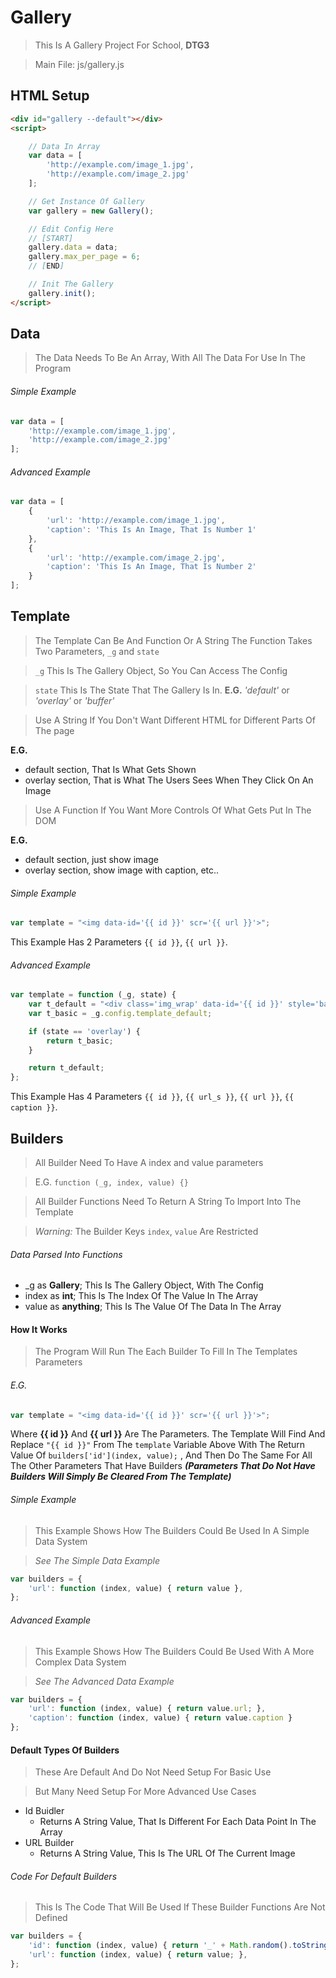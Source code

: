 # Gallery
> This Is A Gallery Project For School, **DTG3**

> Main File: js/gallery.js

## HTML Setup
```html
<div id="gallery --default"></div>
<script>

    // Data In Array
    var data = [
        'http://example.com/image_1.jpg',
        'http://example.com/image_2.jpg'
    ];

    // Get Instance Of Gallery
    var gallery = new Gallery();

    // Edit Config Here
    // [START]
    gallery.data = data;
    gallery.max_per_page = 6;
    // [END]

    // Init The Gallery
    gallery.init();
</script>
```

## Data
> The Data Needs To Be An Array, With All The Data For Use In The Program

###### Simple Example
```javascript
var data = [
    'http://example.com/image_1.jpg',
    'http://example.com/image_2.jpg'
];
```

###### Advanced Example
```javascript
var data = [
    {
        'url': 'http://example.com/image_1.jpg',
        'caption': 'This Is An Image, That Is Number 1'
    },
    {
        'url': 'http://example.com/image_2.jpg',
        'caption': 'This Is An Image, That Is Number 2'
    }
];
```

## Template
> The Template Can Be And Function Or A String
> The Function Takes Two Parameters, `_g` and `state`

> `_g` This Is The Gallery Object, So You Can Access The Config

> `state` This Is The State That The Gallery Is In. **E.G.** *'default'* or *'overlay'* or *'buffer'*

> Use A String If You Don't Want Different HTML for Different Parts Of The page

**E.G.**
 * default section, That Is What Gets Shown
 * overlay section, That is What The Users Sees When They Click On An Image

> Use A Function If You Want More Controls Of What Gets Put In The DOM

**E.G.**
 * default section, just show image
 * overlay section, show image with caption, etc..

###### Simple Example
```javascript
var template = "<img data-id='{{ id }}' scr='{{ url }}'>";
```

This Example Has 2 Parameters `{{ id }}`, `{{ url }}`.

###### Advanced Example
```javascript
var template = function (_g, state) {
    var t_default = "<div class='img_wrap' data-id='{{ id }}' style='background-image: url(\"{{ url_s }}\");min-height:{{ height }};width:{{ width }};'><img src='{{ url }}'><div class='caption'>{{ caption }}</div></div>";
    var t_basic = _g.config.template_default;

    if (state == 'overlay') {
        return t_basic;
    }

    return t_default;
};
```

This Example Has 4 Parameters `{{ id }}`, `{{ url_s }}`, `{{ url }}`, `{{ caption }}`.

## Builders
> All Builder Need To Have A index and value parameters

> E.G. `function (_g, index, value) {}`

> All Builder Functions Need To Return A String To Import Into The Template

> *Warning:* The Builder Keys `index`, `value` Are Restricted

###### Data Parsed Into Functions

 * \_g as **Gallery**;      This Is The Gallery Object, With The Config
 * index as **int**;        This Is The Index Of The Value In The Array
 * value as **anything**;   This Is The Value Of The Data In The Array

#### How It Works

> The Program Will Run The Each Builder
> To Fill In The Templates Parameters

###### E.G.
```javascript
var template = "<img data-id='{{ id }}' scr='{{ url }}'>";
```
Where **{{ id }}** And **{{ url }}** Are The Parameters.
The Template Will Find And Replace `"{{ id }}"` From The `template` Variable Above
With The Return Value Of `builders['id'](index, value);` , And Then Do The Same For All The Other Parameters That Have Builders
***(Parameters That Do Not Have Builders Will Simply Be Cleared From The Template)***

###### Simple Example
> This Example Shows How The Builders Could Be Used In A Simple Data System

> *See The Simple Data Example*

```javascript
var builders = {
    'url': function (index, value) { return value },
};
```

###### Advanced Example
> This Example Shows How The Builders Could Be Used With A More Complex Data System

> *See The Advanced Data Example*

```javascript
var builders = {
    'url': function (index, value) { return value.url; },
    'caption': function (index, value) { return value.caption }
};
```

#### Default Types Of Builders
> These Are Default And Do Not Need Setup For Basic Use

> But Many Need Setup For More Advanced Use Cases

* Id Buidler  
    * Returns A String Value, That Is Different For Each Data Point In The Array
* URL Builder
    * Returns A String Value, This Is The URL Of The Current Image

###### Code For Default Builders
> This Is The Code That Will Be Used If These Builder Functions Are Not Defined

```javascript
var builders = {
    'id': function (index, value) { return '_' + Math.random().toString(36).substr(2, 9); },
    'url': function (index, value) { return value; },
};
```
